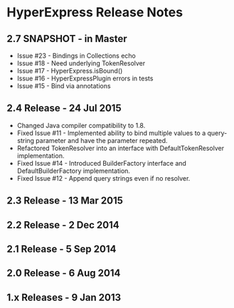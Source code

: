 HyperExpress Release Notes
==========================
2.7 SNAPSHOT - in Master
------------------------
* Issue #23 - Bindings in Collections echo
* Issue #18 - Need underlying TokenResolver
* Issue #17 - HyperExpress.isBound()
* Issue #16 - HyperExpressPlugin errors in tests
* Issue #15 - Bind via annotations


2.4 Release - 24 Jul 2015
-------------------------
* Changed Java compiler compatibility to 1.8.
* Fixed Issue #11 - Implemented ability to bind multiple values to a query-string parameter and have the parameter repeated.
* Refactored TokenResolver into an interface with DefaultTokenResolver implementation.
* Fixed Issue #14 - Introduced BuilderFactory interface and DefaultBuilderFactory implementation.
* Fixed Issue #12 - Append query strings even if no resolver.

2.3 Release - 13 Mar 2015
-------------------------


2.2 Release - 2 Dec 2014
------------------------


2.1 Release - 5 Sep 2014
------------------------


2.0 Release - 6 Aug 2014
------------------------


1.x Releases - 9 Jan 2013
-------------------------

